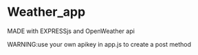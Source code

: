 # Weather_app

MADE with EXPRESSjs and OpenWeather api 

WARNING:use your own apikey in app.js to create a post method
